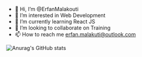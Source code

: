 - 👋 Hi, I’m @ErfanMalakouti
- 👀 I’m interested in Web Development
- 🌱 I’m currently learning React JS
- 💞️ I’m looking to collaborate on Training
- 📫 How to reach me erfan.malakuti@outlook.com  

 ![Anurag's GitHub stats](https://github-readme-stats.vercel.app/api?username=ErfanMalakouti&show_icons=true&theme=synthwave&show_icons=true&count_private=true)
